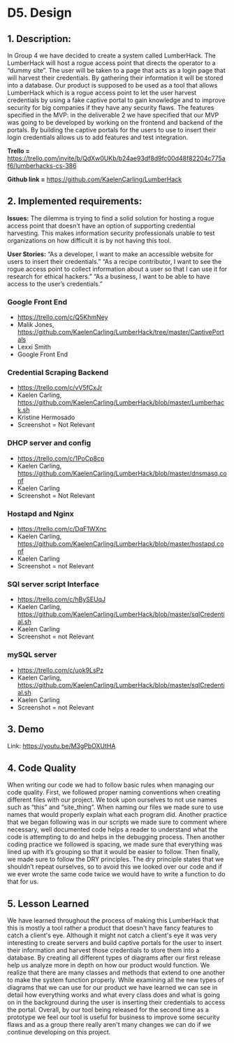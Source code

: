 # D5. Design

## 1. Description:
In Group 4 we have decided to create a system called LumberHack. The LumberHack will host a rogue access point that directs the operator to a “dummy site”. The user will be taken to a page that acts as a login page that will harvest their credentials. By gathering their information it will be stored into a database. Our product is supposed to be used as a tool that allows LumberHack which is a rogue access point to let the user harvest credentials by using a fake captive portal to gain knowledge and to improve security for big companies if they have any security flaws. The features specified in the MVP: in the deliverable 2 we have specified that our MVP was going to be developed by working on the frontend and backend of the portals. By building the captive portals for the users to use to insert their login credentials allows us to add features and test integration.

**Trello =** https://trello.com/invite/b/QdXw0UKb/b24ae93df8d9fc00d48f82204c775af6/lumberhacks-cs-386

**Github link =** https://github.com/KaelenCarling/LumberHack

## 2. Implemented requirements:
**Issues:** The dilemma is trying to find a solid solution for hosting a rogue access point that doesn't have an option of supporting credential harvesting. This makes information security professionals unable to test organizations on how difficult it is by not having this tool.  

**User Stories:** “As a developer, I want to make an accessible website for users to insert their credentials.” “As a recipe contributor, I want to see the rogue access point to collect information about a user so that I can use it for research for ethical hackers.” “As a business, I want to be able to have access to the user’s credentials.”

### Google Front End
 * https://trello.com/c/Q5KhmNey
 * Malik Jones, https://github.com/KaelenCarling/LumberHack/tree/master/CaptivePortals 
 * Lexxi Smith
 * Google Front End
 
### Credential Scraping Backend
 * https://trello.com/c/vV5fCxJr
 * Kaelen Carling,  https://github.com/KaelenCarling/LumberHack/blob/master/Lumberhack.sh 
 * Kristine Hermosado
 * Screenshot = Not Relevant

 ### DHCP server and config
 * https://trello.com/c/1PoCp8cp
 * Kaelen Carling, https://github.com/KaelenCarling/LumberHack/blob/master/dnsmasq.conf
 * Kaelen Carling
 * Screenshot = Not Relevant

 ### Hostapd and Nginx
 * https://trello.com/c/DqF1WXnc
 * Kaelen Carling, https://github.com/KaelenCarling/LumberHack/blob/master/hostapd.conf
 * Kaelen Carling
 * Screenshot = not Relevant

 ### SQl server script Interface
 * https://trello.com/c/hBySEUqJ
 * Kaelen Carling, https://github.com/KaelenCarling/LumberHack/blob/master/sqlCredential.sh
 * Kaelen Carling
 * Screenshot = not Relevant

 ### mySQL server
 * https://trello.com/c/uok9LsPz
 * Kaelen Carling, https://github.com/KaelenCarling/LumberHack/blob/master/sqlCredential.sh
 * Kaelen Carling
 * Screenshot = not Relevant

## 3. Demo
Link: https://youtu.be/M3gPbOXUtHA

## 4. Code Quality
When writing our code we had to follow basic rules when managing our code quality. First, we followed proper naming conventions when creating different files with our project. We took upon ourselves to not use names such as “this” and “site_thing”. When naming our files we made sure to use names that would properly explain what each program did.  Another practice that we began following was in our scripts we made sure to comment where necessary, well documented code helps a reader to understand what the code is attempting to do and helps in the debugging process. Then another coding practice we followed is spacing, we made sure that everything was lined up with it’s grouping so that it would be easier to follow. Then finally, we made sure to follow the DRY principles. The dry principle states that we shouldn’t repeat ourselves, so to avoid this we looked over our code and if we ever wrote the same code twice we would have to write a function to do that for us.

## 5. Lesson Learned
We have learned throughout the process of making this LumberHack that this is mostly a tool rather a product that doesn't have fancy features to catch a client's eye.  Although it might not catch a client's eye it was  very interesting to create servers and build captive portals for the user to insert their information and harvest those credentials to store them into a database. By creating all different types of diagrams after our first release help us analyze more in depth on how our product would function.  We realize that there are many classes and methods that extend to one another to make the system function properly. While examining all the new types of diagrams that we can use for our product we have learned we can see in detail how everything works and what every class does and what is going on in the background during the user is inserting their credentials to access the portal. Overall, by our tool being released for the second time as a prototype we feel our tool is useful for business to improve some security flaws and as a group there really aren't many changes we can do if we continue developing on this project.
